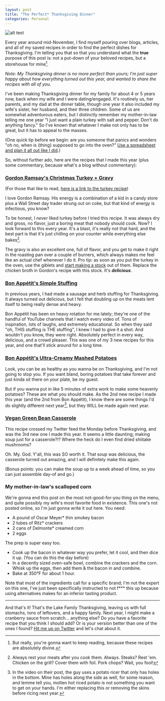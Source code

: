 ```yaml
---
layout: post
title: "The Perfect* Thanksgiving Dinner"
categories: Personal
---
```


![alt text][headerImg]

Every year around mid-November, I find myself pouring over blogs, articles, and all of my saved recipes in order to find the perfect dishes for Thanksgiving. I'm telling you that so that you understand what the **true** purpose of this post is: not a put-down of your beloved recipes, but a storehouse for mine[^1].

<!-- more -->

*Note: My Thanksgiving dinner is no more perfect than yours; I'm just super happy about how everything turned out this year, and wanted to share the recipes with all of you.*

I've been making Thanksgiving dinner for my family for about 4 or 5 years now, back when my wife and I were dating/engaged. It's routinely us, her parents, and my dad at the dinner table, though one year it also included my wife's sister, her husband, and their three children. Some of us are somewhat adventurous eaters, but I distinctly remember my mother-in-law telling me one year "I just want a plain turkey with salt and pepper. Don't do anything fancy." So I've known that whatever I make not only has to be great, but it has to appeal to the masses.

(One quick tip before we begin: are you someone that panics and wonders "oh no, when is {thing} supposed to go into the oven?" [Use a spreadsheet and plan it all out like I did](https://docs.google.com/spreadsheets/d/1tOnjFqRslKc0zlwz6tiAm7sNs9W1X1px-kT4Gqrs5b8/edit?usp=sharing).)

So, without further ado, here are the recipes that I made this year (plus some commentary, because what's a blog without commentary):

### [Gordon Ramsay's Christmas Turkey + Gravy](https://www.youtube.com/watch?v=XO5DF8soxwM)

(For those that like to read, [here is a link to the turkey recipe](https://www.gordonramsay.com/gr/recipes/roast-turkey-with-lemon-parsley-and-garlic/))

I love Gordon Ramsay. His energy is a combination of a kid in a candy store plus a Wall Street day trader strung out on coke, but that kind of energy is infectious, you know?

To be honest, I *never* liked turkey before I tried this recipe. It was always dry and gross, no flavor, just a boring meat that nobody should cook. Now? I look forward to this every year. It's a blast, it's really not that hard, and the best part is that it's just chilling on your counter while everything else bakes[^2].

The gravy is also an excellent one, full of flavor, and you get to make it right in the roasting pan over a couple of burners, which always makes me feel like an actual chef whenever I do it. Pro tip: as soon as you put the turkey in the oven, use the giblets and [start making a stock](https://www.allrecipes.com/recipe/13650/awesome-turkey-giblet-stock/) out of them. Replace the chicken broth in Gordon's recipe with this stock. It's ***delicious***.

### [Bon Appétit's Simple Stuffing](https://www.bonappetit.com/recipe/simple-is-best-dressing)

In previous years, I had made a sausage and herb stuffing for Thanksgiving. It always turned out delicious, but I felt that doubling up on the meats lent itself to being really dense and heavy.

Bon Appétit has been on heavy rotation for me lately; they're one of the handful of YouTube channels that I watch every video of. Tons of inspiration, lots of laughs, and extremely educational. So when they said "oh, THIS stuffing is THE stuffing", I knew I had to give it a shot. And wouldn't you know, they were right. Absolutely perfect in every way, delicious, and a crowd pleaser. This was one of my 3 new recipes for this year, and one that'll stick around for a long time.

### [Bon Appétit's Ultra-Creamy Mashed Potatoes](https://www.bonappetit.com/recipe/ultra-creamy-mashed-potatoes)

Look, you can be as healthy as you wanna be on Thanksgiving, and I'm not going to stop you. If you want bland, boring potatoes that take forever and just kinda sit there on your plate, be my guest.

But if you wanna put in like 5 minutes of extra work to make some heavenly potatoes? These are what you should make. As the 2nd new recipe I made this year (and the 2nd from Bon Appétit), I know there are some things I'd do slightly different next year[^3], but they WILL be made again next year.

### [Vegan Green Bean Casserole](https://skillet.lifehacker.com/how-to-make-the-creamiest-vegan-green-bean-casserole-1840029669)

This recipe crossed my Twitter feed the Monday before Thanksgiving, and was the 3rd new one I made this year. It seems a little daunting; making soup just for a casserole?!? Where the heck do I even find dried shiitake mushrooms?

Oh. My. God. Y'all, this was SO worth it. That soup was delicious, the casserole turned out amazing, and I will definitely make this again.

(Bonus points: you can make the soup up to a week ahead of time, so you can just assemble day-of and go.)

### My mother-in-law's scalloped corn

We're gonna end this post on the most not-good-for-you thing on the menu, and quite possibly my wife's most favorite food in existence. This one's not posted online, so I'm just gonna write it out here. You need:

- A pound of Oscar Meyer* thin smokey bacon
- 2 tubes of Ritz* crackers
- 2 cans of Delmonte* creamed corn
- 2 eggs

The prep is super easy too.

- Cook up the bacon in whatever way you prefer, let it cool, and then dice it up. (You can do this the day before)
- In a decently sized oven-safe bowl, combine the crackers and the corn. Whisk up the eggs, then add them & the bacon in and combine.
- Bake at 350°F for about 1 hour.

Note that most of the ingredients call for a specific brand; I'm not the expert on this one, I've just been specifically instructed to not f*** this up because using alternatives makes for an inferior tasting product.

---

And that's it! That's the Lake Family Thanksgiving, leaving us with full stomachs, tons of leftovers, and a happy family. Next year, I might make a cranberry sauce from scratch... anything else? Do you have a favorite recipe that you think I should add? Or is your version better than one of the ones I found? [Hit me up on Twitter][twitter] and let's chat about it.

[^1]: But really, you're gonna want to keep reading, because these recipes are absolutely divine.
[^2]: Always rest your meats after you cook them. Always. Steaks? Rest 'em. Chicken on the grill? Cover them with foil. Pork chops? Wait, you fool!
[^3]: In the video on their post, the guy uses a potato ricer that only has holes in the bottom. Mine has holes along the side as well, for some reason, and lemme tell you, molten hot riced potato is not something you want to get on your hands. I'm either replacing this or removing the skins before ricing next year.

[headerImg]: https://i.imgur.com/A2PLZrs.jpg "Thanksgiving Dinner"
[twitter]: http://twitter.com/niclake
